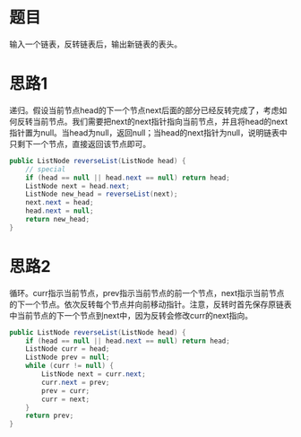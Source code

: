 # 题目

输入一个链表，反转链表后，输出新链表的表头。

# 思路1

递归。假设当前节点head的下一个节点next后面的部分已经反转完成了，考虑如何反转当前节点。我们需要把next的next指针指向当前节点，并且将head的next指针置为null。当head为null，返回null；当head的next指针为null，说明链表中只剩下一个节点，直接返回该节点即可。

```java
public ListNode reverseList(ListNode head) {
    // special
    if (head == null || head.next == null) return head;
    ListNode next = head.next;
    ListNode new_head = reverseList(next);
    next.next = head;
    head.next = null;
    return new_head;
}
```

# 思路2

循环。curr指示当前节点，prev指示当前节点的前一个节点，next指示当前节点的下一个节点。依次反转每个节点并向前移动指针。注意，反转时首先保存原链表中当前节点的下一个节点到next中，因为反转会修改curr的next指向。

```java
public ListNode reverseList(ListNode head) {
    if (head == null || head.next == null) return head;
    ListNode curr = head;
    ListNode prev = null;
    while (curr != null) {
        ListNode next = curr.next;
        curr.next = prev;
        prev = curr;
        curr = next;
    }
    return prev;
}
```

